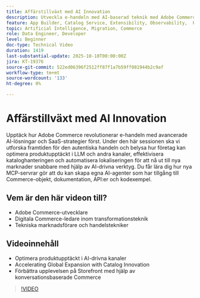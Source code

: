 ```yaml
---
title: Affärstillväxt med AI Innovation
description: Utveckla e-handeln med AI-baserad teknik med Adobe Commerce - öka upptäckten, optimera butikerna och utöka globalt.
feature: App Builder, Catalog Service, Extensibility, Observability,  Personalization, Reporting, Saas, Storefront
topic: Artificial Intelligence, Migration, Commerce
role: Data Engineer, Developer
level: Beginner
doc-type: Technical Video
duration: 1419
last-substantial-update: 2025-10-10T00:00:00Z
jira: KT-19376
source-git-commit: 522ed06396f2512ff87f1a7b59ff081944b2c9af
workflow-type: tm+mt
source-wordcount: '133'
ht-degree: 0%

---
```



# Affärstillväxt med AI Innovation

Upptäck hur Adobe Commerce revolutionerar e-handeln med avancerade AI-lösningar och SaaS-strategier först. Under den här sessionen ska vi utforska framtiden för den autentiska handeln och belysa hur företag kan optimera produktupptäckt i LLM och andra kanaler, effektivisera kataloghanteringen och automatisera lokaliseringen för att nå ut till nya marknader snabbare med hjälp av AI-drivna verktyg. Du får lära dig hur nya MCP-servrar gör att du kan skapa egna AI-agenter som har tillgång till Commerce-objekt, dokumentation, API:er och kodexempel.

## Vem är den här videon till?

* Adobe Commerce-utvecklare
* Digitala Commerce-ledare inom transformationsteknik
* Tekniska marknadsförare och handelstekniker

## Videoinnehåll

* Optimera produktupptäckt i AI-drivna kanaler
* Accelerating Global Expansion with Catalog Innovation
* Förbättra upplevelsen på Storefront med hjälp av konversationsbaserade Commerce

>[!VIDEO](https://video.tv.adobe.com/v/3475691/?learn=on&enablevpops)
